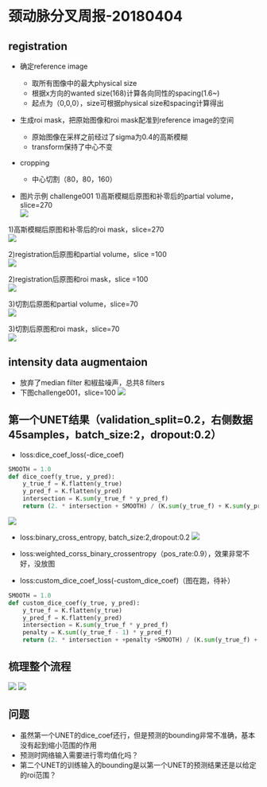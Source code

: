 # 颈动脉分叉周报-20180404

## registration

* 确定reference image
	- 取所有图像中的最大physical size
	- 根据x方向的wanted size(168)计算各向同性的spacing(1.6~)
	- 起点为（0,0,0），size可根据physical size和spacing计算得出

* 生成roi mask，把原始图像和roi mask配准到reference image的空间
	- 原始图像在采样之前经过了sigma为0.4的高斯模糊
	- transform保持了中心不变

* cropping
	- 中心切割（80，80，160）

* 图片示例 challenge001
1)高斯模糊后原图和补零后的partial volume，slice=270<br>
![](https://github.com/cirweecle/DataScience/blob/master/cta_segmentation_PXY/images/smooth%2Bpad_pv%5B001_270%5D.png)<br>

1)高斯模糊后原图和补零后的roi mask，slice=270<br>
![](https://github.com/cirweecle/DataScience/blob/master/cta_segmentation_PXY/images/smooth%2Bpad_roi%5B001_270%5D.png)<br>

2)registration后原图和partial volume，slice =100<br>
![](https://github.com/cirweecle/DataScience/blob/master/cta_segmentation_PXY/images/registration%2Bresample_pv%5B001_100%5D.png)<br>

2)registration后原图和roi mask，slice =100<br>
![](https://github.com/cirweecle/DataScience/blob/master/cta_segmentation_PXY/images/registration%2Bresample%5B001_100%5D.png)<br>

3)切割后原图和partial volume，slice=70<br>
![](https://github.com/cirweecle/DataScience/blob/master/cta_segmentation_PXY/images/crop_pv(80%2C80%2C160)%5B001_70%5D.png)<br>

3)切割后原图和roi mask，slice=70<br>
![](https://github.com/cirweecle/DataScience/blob/master/cta_segmentation_PXY/images/crop(80%2C80%2C160)%5B001_70%5D.png)<br>


## intensity data augmentaion

* 放弃了median filter 和椒盐噪声，总共8 filters
* 下图challenge001，slice=100
![](https://github.com/cirweecle/DataScience/blob/master/cta_segmentation_PXY/images/intensity_aug_001.png)

## 第一个UNET结果（validation_split=0.2，右侧数据45samples，batch_size:2，dropout:0.2）

* loss:dice_coef_loss(-dice_coef)

```python
SMOOTH = 1.0
def dice_coef(y_true, y_pred):
    y_true_f = K.flatten(y_true)
    y_pred_f = K.flatten(y_pred)
    intersection = K.sum(y_true_f * y_pred_f)
    return (2. * intersection + SMOOTH) / (K.sum(y_true_f) + K.sum(y_pred_f) + SMOOTH)
```
![](https://github.com/cirweecle/DataScience/blob/master/cta_segmentation_PXY/terriableImages/val_loss_1st_r.png)

* loss:binary_cross_entropy, batch_size:2,dropout:0.2
![](https://github.com/cirweecle/DataScience/blob/master/cta_segmentation_PXY/terriableImages/binary_cross_1st_r.png)

* loss:weighted_corss_binary_crossentropy（pos_rate:0.9），效果非常不好，没放图

* loss:custom_dice_coef_loss(-custom_dice_coef)（图在跑，待补）

```python
SMOOTH = 1.0
def custom_dice_coef(y_true, y_pred):
    y_true_f = K.flatten(y_true)
    y_pred_f = K.flatten(y_pred)
    intersection = K.sum(y_true_f * y_pred_f)
    penalty = K.sum((y_true_f - 1) * y_pred_f)
    return (2. * intersection + +penalty +SMOOTH) / (K.sum(y_true_f) + K.sum(y_pred_f) + SMOOTH)
```

## 梳理整个流程
![](https://github.com/cirweecle/DataScience/blob/master/cta_segmentation_PXY/images/first_unet.JPG)
![](https://github.com/cirweecle/DataScience/blob/master/cta_segmentation_PXY/images/second_unet.JPG)



## 问题

* 虽然第一个UNET的dice_coef还行，但是预测的bounding非常不准确，基本没有起到缩小范围的作用
* 预测时网络输入需要进行零均值化吗？
* 第二个UNET的训练输入的bounding是以第一个UNET的预测结果还是以给定的roi范围？
